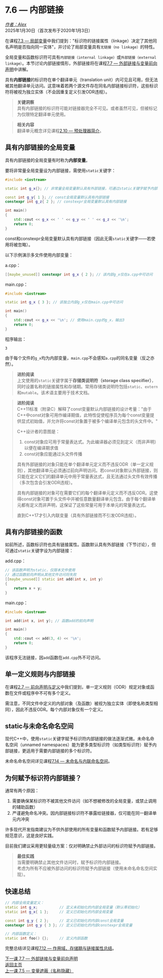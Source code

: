7.6 — 内部链接  
================================================

[*作者：Alex*](https://www.learncpp.com/author/Alex/ "查看 Alex 的所有文章")  
2025年1月30日（首次发布于2020年1月3日）  

在课程[7.3 — 局部变量](Chapter-7/lesson7.3-local-variables.md)中我们提到："标识符的链接属性（linkage）决定了其他同名声明是否指向同一实体"，并讨论了局部变量具有`无链接（no linkage）`的特性。

全局变量和函数标识符可具有`内部链接（internal linkage）`或`外部链接（external linkage）`。本节讨论内部链接情形，外部链接将在课程[7.7 — 外部链接与变量前向声明](Chapter-7/lesson7.7-external-linkage-and-variable-forward-declarations.md)中讲解。

具有**内部链接**的标识符在单个翻译单元（translation unit）内可见且可用，但无法被其他翻译单元访问。这意味着若两个源文件存在同名内部链接标识符，这些标识符将被视为独立实体（不会因重复定义引发ODR违规）。

> **关键洞察**  
> 具有内部链接的标识符可能对链接器完全不可见。或者虽然可见，但被标记为仅限特定翻译单元使用。

> **相关内容**  
> 翻译单元概念详见课程[2.10 — 预处理器简介](Chapter-2/lesson2.10-introduction-to-the-preprocessor.md)。

具有内部链接的全局变量  
----------------

具有内部链接的全局变量有时称为**内部变量**。

要将非常量全局变量设为内部链接，需使用`static`关键字：

```cpp
#include <iostream>

static int g_x{}; // 非常量全局变量默认具有外部链接，可通过static关键字赋予内部链接

const int g_y{ 1 }; // const全局变量默认具有内部链接
constexpr int g_z{ 2 }; // constexpr全局变量默认具有内部链接

int main()
{
    std::cout << g_x << ' ' << g_y << ' ' << g_z << '\n';
    return 0;
}
```

const和constexpr全局变量默认具有内部链接（因此无需`static`关键字——若使用将被忽略）。

以下示例演示多文件使用内部变量：

a.cpp：

```cpp
[[maybe_unused]] constexpr int g_x { 2 }; // 该内部g_x仅在a.cpp中可访问
```

main.cpp：

```cpp
#include <iostream>

static int g_x { 3 }; // 该独立内部g_x仅在main.cpp中可访问

int main()
{
    std::cout << g_x << '\n'; // 使用main.cpp的g_x，输出3
    return 0;
}
```

程序输出：

```
3
```

由于每个文件的`g_x`均为内部变量，`main.cpp`不会感知`a.cpp`的同名变量（反之亦然）。

> **进阶阅读**  
> 上文使用的`static`关键字属于**存储类说明符（storage class specifier）**，同时设置名称的链接属性和存储期。常用存储类说明符包括`static`、`extern`和`mutable`。该术语主要用于技术文档。

> **进阶阅读**  
> C++11标准（附录C）解释了const变量默认内部链接的设计考量："由于C++中const对象可用作编译期值，此特性促使程序员为每个const变量提供显式初始值，并允许将const对象置于被多个编译单元包含的头文件中。"  
>  
> C++设计者的意图是：  
> 1. const对象应可用于常量表达式。为此编译器必须见到定义（而非声明）以便在编译期求值  
> 2. const对象应能通过头文件传播  
>  
> 具有外部链接的对象只能在单个翻译单元定义而不违反ODR（单一定义规则），其他翻译单元必须通过前向声明访问。若const对象默认外部链接，则只能在定义它们的翻译单元中用于常量表达式，且无法通过头文件有效传播（多次包含会引发ODR违规）。  
>  
> 具有内部链接的对象可在需要它们的每个翻译单元定义而不违反ODR。这使得const对象可置于头文件中并被任意数量翻译单元包含。由于每个翻译单元都有定义而非声明，这保证了这些常量可用于本单元的常量表达式。  
>  
> 直到C++17才引入内联变量（具有外部链接而不引发ODR违规）。

具有内部链接的函数  
----------------

如前所述，函数标识符也具有链接属性。函数默认具有外部链接（下节讨论），但可通过`static`关键字设为内部链接：

add.cpp：

```cpp
// 该函数声明为static，仅限本文件使用
// 通过函数前向声明从其他文件访问将失败
[[maybe_unused]] static int add(int x, int y)
{
    return x + y;
}
```

main.cpp：

```cpp
#include <iostream>

int add(int x, int y); // 函数add的前向声明

int main()
{
    std::cout << add(3, 4) << '\n';
    return 0;
}
```

该程序无法链接，因`add`函数在`add.cpp`外不可访问。

单一定义规则与内部链接  
----------------

在课程[2.7 — 前向声明与定义](Chapter-2/lesson2.7-forward-declarations.md)中我们提到，单一定义规则（ODR）规定对象或函数在文件或程序中不可有多个定义。

需注意，不同文件中定义的内部对象（及函数）被视为独立实体（即使名称类型相同），因此不违反ODR。每个内部对象仅有一个定义。

static与未命名命名空间  
----------------

现代C++中，使用`static`关键字赋予标识符内部链接的做法逐渐式微。未命名命名空间（unnamed namespaces）能为更多类型标识符（如类型标识符）赋予内部链接，更适用于需要内部链接的多个标识符。

未命名命名空间详见课程[7.14 — 未命名与内联命名空间](Chapter-7/lesson7.14-unnamed-and-inline-namespaces.md)。

为何赋予标识符内部链接？  
----------------

通常有两个原因：  
1. 需要确保某标识符不被其他文件访问（如不想被修改的全局变量，或禁止调用的辅助函数）  
2. 严谨避免命名冲突。因内部链接标识符不暴露给链接器，仅可能在同一翻译单元内冲突

许多现代开发指南建议为不供外部使用的所有变量和函数赋予内部链接。若有足够规范意识，这是良好实践。

目前我们建议采用更轻量级方案：仅对明确禁止外部访问的标识符赋予内部链接。

> **最佳实践**  
> 当需要明确禁止其他文件访问时，赋予标识符内部链接。  
> 考虑为所有不应被外部访问的标识符赋予内部链接（使用未命名命名空间实现）。

快速总结  
----------------

```cpp
// 内部全局变量定义：
static int g_x;          // 定义未初始化的内部全局变量（默认零初始化）
static int g_x{ 1 };     // 定义已初始化的内部全局变量

const int g_y { 2 };     // 定义已初始化的内部const全局变量
constexpr int g_y { 3 }; // 定义已初始化的内部constexpr全局变量

// 内部函数定义：
static int foo() {};     // 定义内部函数
```

完整总结详见课程[7.12 — 作用域、存储期与链接属性总结](Chapter-7/lesson7.12-scope-duration-and-linkage-summary.md)。

[下一课 7.7 — 外部链接与变量前向声明](Chapter-7/lesson7.7-external-linkage-and-variable-forward-declarations.md)  
[返回主页](/)  
[上一课 7.5 — 变量遮蔽（名称隐藏）](Chapter-7/lesson7.5-variable-shadowing-name-hiding.md)